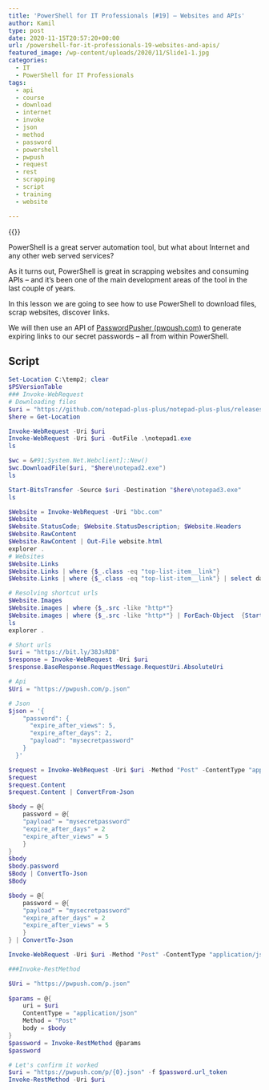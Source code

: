 ```yaml
---
title: 'PowerShell for IT Professionals [#19] – Websites and APIs'
author: Kamil
type: post
date: 2020-11-15T20:57:20+00:00
url: /powershell-for-it-professionals-19-websites-and-apis/
featured_image: /wp-content/uploads/2020/11/Slide1-1.jpg
categories:
  - IT
  - PowerShell for IT Professionals
tags:
  - api
  - course
  - download
  - internet
  - invoke
  - json
  - method
  - password
  - powershell
  - pwpush
  - request
  - rest
  - scrapping
  - script
  - training
  - website

---
```

{{<youtube dzaqNeblPF4>}}

PowerShell is a great server automation tool, but what about Internet and any other web served services?

As it turns out, PowerShell is great in scrapping websites and consuming APIs &#8211; and it&#8217;s been one of the main development areas of the tool in the last couple of years.

In this lesson we are going to see how to use PowerShell to download files, scrap websites, discover links. 

We will then use an API of [PasswordPusher (pwpush.com)][1] to generate expiring links to our secret passwords &#8211; all from within PowerShell.

## Script

```powershell
Set-Location C:\temp2; clear
$PSVersionTable
### Invoke-WebRequest
# Downloading files
$uri = "https://github.com/notepad-plus-plus/notepad-plus-plus/releases/download/v7.9.1/npp.7.9.1.Installer.x64.exe"
$here = Get-Location

Invoke-WebRequest -Uri $uri
Invoke-WebRequest -Uri $uri -OutFile .\notepad1.exe
ls

$wc = &#91;System.Net.Webclient]::New()
$wc.DownloadFile($uri, "$here\notepad2.exe")
ls

Start-BitsTransfer -Source $uri -Destination "$here\notepad3.exe"
ls

$Website = Invoke-WebRequest -Uri "bbc.com"
$Website
$Website.StatusCode; $Website.StatusDescription; $Website.Headers
$Website.RawContent 
$Website.RawContent | Out-File website.html
explorer .
# Websites
$Website.Links
$Website.Links | where {$_.class -eq "top-list-item__link"}
$Website.Links | where {$_.class -eq "top-list-item__link"} | select data-bbc-title,href

# Resolving shortcut urls
$Website.Images
$Website.images | where {$_.src -like "http*"}
$Website.images | where {$_.src -like "http*"} | ForEach-Object  {Start-BitsTransfer -Source $_.src -Destination "$($_.alt).jpg" }
ls
explorer .

# Short urls
$uri = "https://bit.ly/38JsRDB"
$response = Invoke-WebRequest -Uri $uri
$response.BaseResponse.RequestMessage.RequestUri.AbsoluteUri

# Api
$Uri = "https://pwpush.com/p.json"

# Json
$json = '{
    "password": {
      "expire_after_views": 5,
      "expire_after_days": 2,
      "payload": "mysecretpassword"
    }
  }'

$request = Invoke-WebRequest -Uri $uri -Method "Post" -ContentType "application/json" -Body $json
$request
$request.Content
$request.Content | ConvertFrom-Json

$body = @{
    password = @{
    "payload" = "mysecretpassword"
    "expire_after_days" = 2
    "expire_after_views" = 5
    }
}
$body
$body.password 
$Body | ConvertTo-Json
$Body

$body = @{
    password = @{
    "payload" = "mysecretpassword"
    "expire_after_days" = 2
    "expire_after_views" = 5
    }
} | ConvertTo-Json

Invoke-WebRequest -Uri $uri -Method "Post" -ContentType "application/json" -Body $body

###Invoke-RestMethod

$Uri = "https://pwpush.com/p.json"
 
$params = @{
    uri = $uri
    ContentType = "application/json"
    Method = "Post"
    body = $body
}
$password = Invoke-RestMethod @params
$password

# Let's confirm it worked
$uri = "https://pwpush.com/p/{0}.json" -f $password.url_token
Invoke-RestMethod -Uri $uri
```

 [1]: https://pwpush.com/
